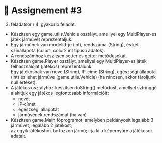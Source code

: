 # 📓 Assignement #3

3. feladatsor / 4. gyakorló feladat:  
- Készítsen egy game.utils.Vehicle osztályt, amellyel egy MultiPlayer-es játék járművét reprezentáljuk. 
- Egy járműnek van modelid-je (int), rendszáma (String), és két színállapota (color1, color2 int típusú adatok). 
- A rendszámhoz készítsen setter és getter metódusokat.
- Készítsen game.Player osztályt, amellyel egy MultiPlayer-es játék felhasználóját (játékos) reprezentálunk.  
Egy játékosnak van neve (String), IP-címe (String), egészségi állapota (int) és lehet járműve (game.utils.Vehicle) (ha nincsen, akkor tároljunk null értéket).  
- A játékos osztályhoz készítsen toString() metódust, amellyel sztringgé alakítjuk egy játékos legfontosabb információit:  
  - nevét  
  - IP-címét  
  - egészségi állapotát  
  - járművének rendszámát (ha van)  
- Készítsen game.Main főprogramot, amelyben példányosít legalább 3 járművet, legalább 2 játékost;  
 az egyik játékoshoz tartozzon jármű; írja ki a képernyőre a játékosok adatait.
